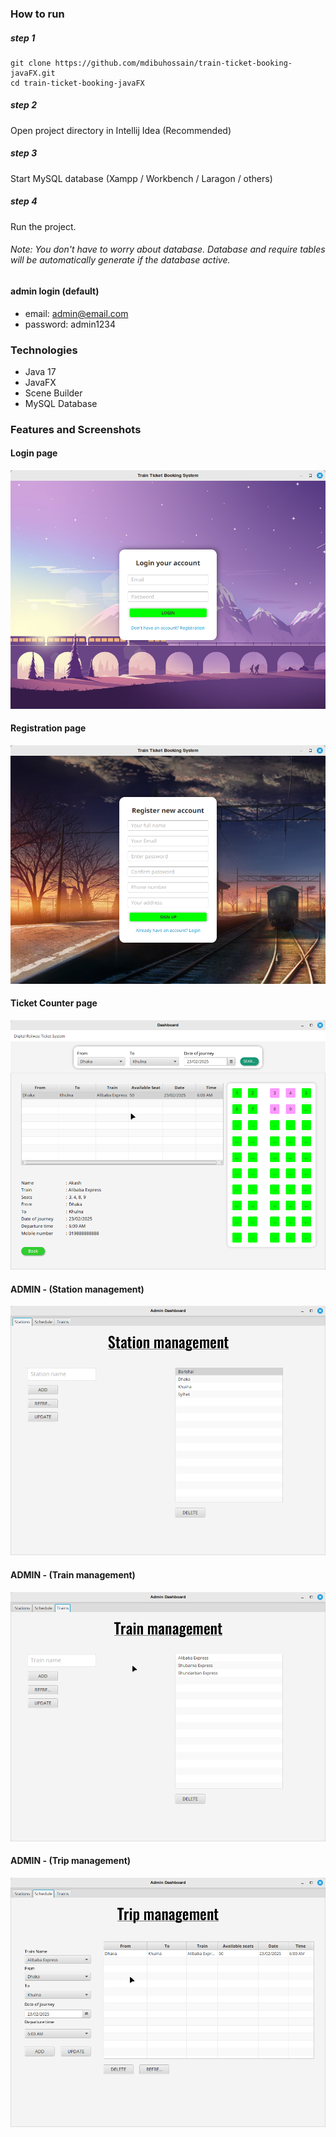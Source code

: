 ### How to run
##### step 1 
```
git clone https://github.com/mdibuhossain/train-ticket-booking-javaFX.git
cd train-ticket-booking-javaFX
```
##### step 2
Open project directory in Intellij Idea (Recommended)
##### step 3
Start MySQL database (Xampp / Workbench / Laragon / others)
##### step 4
Run the project.

###### Note: You don't have to worry about database. Database and require tables will be automatically generate if the database active.

#### admin login (default)
- email: admin@email.com
- password: admin1234

### Technologies
- Java 17
- JavaFX
- Scene Builder
- MySQL Database

### Features and Screenshots
#### Login page
![](https://github.com/mdibuhossain/train-ticket-booking-javaFX/blob/main/screenshots/login_train.png)
#### Registration page
![](https://github.com/mdibuhossain/train-ticket-booking-javaFX/blob/main/screenshots/signup_train.png)
#### Ticket Counter page
![](https://github.com/mdibuhossain/train-ticket-booking-javaFX/blob/main/screenshots/counter_mng_train.png)
#### ADMIN - (Station management)
![](https://github.com/mdibuhossain/train-ticket-booking-javaFX/blob/main/screenshots/station_mng_train.png)
#### ADMIN - (Train management)
![](https://github.com/mdibuhossain/train-ticket-booking-javaFX/blob/main/screenshots/train_mng_train.png)
#### ADMIN - (Trip management)
![](https://github.com/mdibuhossain/train-ticket-booking-javaFX/blob/main/screenshots/trip_mng_train.png)


